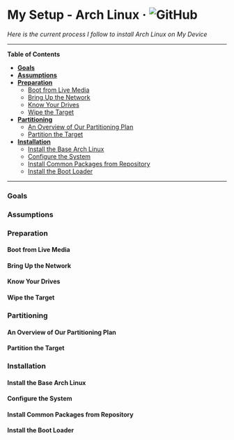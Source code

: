 My Setup - Arch Linux &middot;
![GitHub](https://img.shields.io/github/license/itsdrewstiles/setup-archlinux.svg?style=plastic)
=
*Here is the current process I follow to install Arch Linux on My Device*

---

**Table of Contents**

- [**Goals**](#goals)
- [**Assumptions**](#assumtions)
- [**Preparation**](#preparation)
  - [Boot from Live Media](#pre-boot)
  - [Bring Up the Network](#pre-network)
  - [Know Your Drives](#pre-drives)
  - [Wipe the Target](#pre-wipe)
- [**Partitioning**](#partitioning)
  - [An Overview of Our Partitioning Plan](#part-overview)
  - [Partition the Target](#part-part)
- [**Installation**](#installation)
  - [Install the Base Arch Linux](#install-base)
  - [Configure the System](#install-conf)
  - [Install Common Packages from Repository](#install-repo)
  - [Install the Boot Loader](#install-boot)

---

### Goals

### Assumptions

### Preparation
#### Boot from Live Media
#### Bring Up the Network
#### Know Your Drives
#### Wipe the Target

### Partitioning
#### An Overview of Our Partitioning Plan
#### Partition the Target

### Installation
#### Install the Base Arch Linux
#### Configure the System
#### Install Common Packages from Repository
#### Install the Boot Loader

